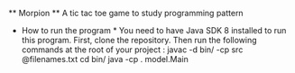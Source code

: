 ** Morpion **
A tic tac toe game to study programming pattern

* How to run the program *
You need to have Java SDK 8 installed to run this program.
First, clone the repository.
Then run the following commands at the root of your project :
    javac -d bin/ -cp src @filenames.txt
    cd bin/
    java -cp . model.Main